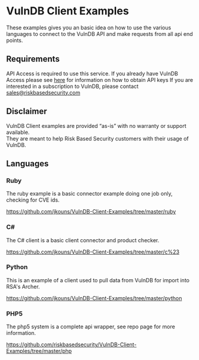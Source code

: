 # VulnDB Client Examples #

These examples gives you an basic idea on how to use the various languages to connect to the VulnDB API and make requests from all api end points.

## Requirements ##

API Access is required to use this service. 
If you already have VulnDB Access please see [here](https://vulndb.cyberriskanalytics.com/oauth_clients) for information on how to obtain API keys
If you are interested in a subscription to VulnDB, please contact sales@riskbasedsecurity.com

## Disclaimer ##

VulnDB Client examples are provided “as-is” with no warranty or support available.  
They are meant to help Risk Based Security customers with their usage of VulnDB.

## Languages ##

### Ruby ###

The ruby example is a basic connector example doing one job only, checking for CVE ids.

https://github.com/jkouns/VulnDB-Client-Examples/tree/master/ruby

### C# ###

The C# client is a basic client connector and product checker. 

https://github.com/jkouns/VulnDB-Client-Examples/tree/master/c%23

### Python ###

This is an example of a client used to pull data from VulnDB for import into RSA's Archer.

https://github.com/jkouns/VulnDB-Client-Examples/tree/master/python

### PHP5 ###

The php5 system is a complete api wrapper, see repo page for more information.

https://github.com/riskbasedsecurity/VulnDB-Client-Examples/tree/master/php





